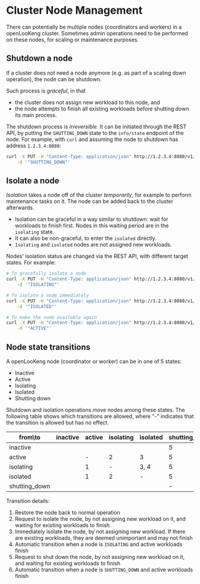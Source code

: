 

# Cluster Node Management

There can potentially be multiple nodes (coordinators and workers) in a openLooKeng cluster. Sometimes admin operations need to be performed on these nodes, for scaling or maintenance purposes.

## Shutdown a node

If a cluster does not need a node anymore (e.g. as part of a scaling down operation), the node can be shutdown.

Such process is _graceful_, in that
- the cluster does not assign new workload to this node, and
- the node attempts to finish all existing workloads before shutting down its main process.

The shutdown process is _irreversible_. It can be initiated through the REST API, by putting the `SHUTTING_DOWN` state to the `info/state` endpoint of the node. For example, with `curl` and assuming the node to shutdown has address `1.2.3.4:8080`:

```sh
curl -X PUT -H "Content-Type: application/json" http://1.2.3.4:8080/v1/info/state \
    -d '"SHUTTING_DOWN"'
```

## Isolate a node

_Isolation_ takes a node off of the cluster _temporarily_, for example to perform maintenance tasks on it. The node can be added back to the cluster afterwards.

- Isolation can be graceful in a way similar to shutdown: wait for workloads to finish first. Nodes in this waiting period are in the `isolating` state.
- It can also be non-graceful, to enter the `isolated` directly.
- `Isolating` and `isolated` nodes are not assigned new workloads.

Nodes' isolation status are changed via the REST API, with different target states. For example:

```sh
# To gracefully isolate a node
curl -X PUT -H "Content-Type: application/json" http://1.2.3.4:8080/v1/info/state \
    -d '"ISOLATING"'

# To isolate a node immediately
curl -X PUT -H "Content-Type: application/json" http://1.2.3.4:8080/v1/info/state \
    -d '"ISOLATED"'

# To make the node available again
curl -X PUT -H "Content-Type: application/json" http://1.2.3.4:8080/v1/info/state \
    -d '"ACTIVE"'
```

## Node state transitions

A openLooKeng node (coordinator or worker) can be in one of 5 states:
- Inactive
- Active
- Isolating
- Isolated
- Shutting down

Shutdown and isolation operations move nodes among these states. The following table shows which transitions are allowed, where "-" indicates that the transition is allowed but has no effect.

|from\to|inactive|active|isolating|isolated|shutting_down|exit|
|-|-|-|-|-|-|-|
|inactive| | | | | 5 | |
|active| | - | 2 | 3 | 5 | |
|isolating| | 1 | - | 3, 4 | 5 | |
|isolated| | 1 | 2 | - | 5 | |
|shutting_down| | | | | - | 6 |

Transition details:
1. Restore the node back to normal operation
1. Request to isolate the node, by not assigning new workload on it, and waiting for existing workloads to finish
1. Immediately isolate the node, by not assigning new workload. If there are existing workloads, they are deemed unimportant and may not finish
1. Automatic transition when a node is `ISOLATING` and active workloads finish
1. Request to shut down the node, by not assigning new workload on it, and waiting for existing workloads to finish
1. Automatic transition when a node is `SHUTTING_DOWN` and active workloads finish
